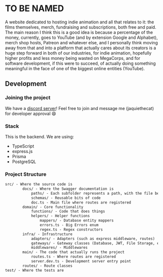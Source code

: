 # TO BE NAMED

A website dedicated to hosting indie animation and all that relates to it: the films themselves, merch, fundraising and subscriptions, both free and paid.
The main reason I think this is a good idea is because a percentage of the money, currently, goes to YouTube (and by extension Google and Alphabet), merch shop hosts, Patreon and whatever else, and I personally think moving away from that and into a platform that actually cares about its creators is a huge step forward in both of our industries, for indie animation, hopefully higher profits and less money being wasted on MegaCorps, and for software development, if this were to succeed, of actually doing something meaningful in the face of one of the biggest online entities (YouTube).

## Development

### Joining the project

We have a [discord server](https:-discord.gg/CF8vQdShPx)! Feel free to join and message me (jaquiethecat) for developer approval 😄

### Stack

This is the backend. We are using:

- TypeScript
- express.js
- Prisma
- PostgreSQL

### Project Structure

```txt
src/ - Where the source code is
        docs/ - Where the Swagger documentation is
            paths/ - Each subfolder represents a path, with the file being the route itself
            schemas/ - Reusable bits of code
            doc.ts - Main file where routes are registered
        domain/ - Core functionality
            functions/ - Code that does things
            helpers/ - Helper functions
                mappers/ - Database entity mappers
                errors.ts - Big Errors enum
                regex.ts - Regex constructors
        infra/ - Infrastructure
            adapters/ - Adapters (such as express middleware, routes)
            gateways/ - Gateway classes (Database, JWT, File Storage, etc)
            middlewares/ - Middlewares
        main/ - The code that actually runs the project
            routes.ts - Where routes are registered
            server.dev.ts - Development server entry point
        routes/ - Route classes
test/ - Where the tests are
```
